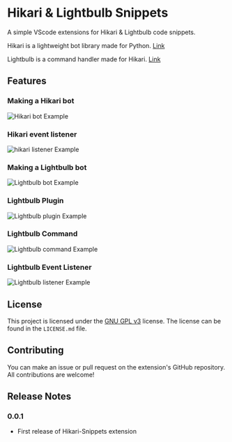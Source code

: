 # Hikari & Lightbulb Snippets

A simple VScode extensions for Hikari & Lightbulb code snippets.

Hikari is a lightweight bot library made for Python. [Link](https://github.com/hikari-py/hikari)

Lightbulb is a command handler made for Hikari. [Link](https://github.com/tandemdude/hikari-lightbulb)

## Features

### Making a Hikari bot

![Hikari bot Example](https://i.imgur.com/jBGyxLG.gif)

### Hikari event listener

![hikari listener Example](https://i.imgur.com/vFnhQht.gif)

### Making a Lightbulb bot

![Lightbulb bot Example](https://i.imgur.com/y9EHFCc.gif)

### Lightbulb Plugin

![Lightbulb plugin Example](https://i.imgur.com/F1PeGGu.gif)

### Lightbulb Command

![Lightbulb command Example](https://i.imgur.com/8NA4dGU.gif)

### Lightbulb Event Listener

![Lightbulb listener Example](https://i.imgur.com/8mmTSwy.gif)

## License

This project is licensed under the [GNU GPL v3](https://www.gnu.org/licenses/gpl-3.0.html) license. The license can be found in the `LICENSE.md` file.

## Contributing

You can make an issue or pull request on the extension's GitHub repository.
All contributions are welcome!

## Release Notes

### 0.0.1

- First release of Hikari-Snippets extension
